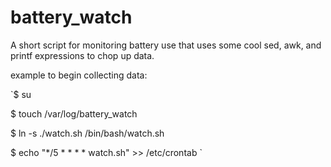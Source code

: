 # battery_watch
A short script for monitoring battery use that uses some cool sed, awk, and printf expressions to chop up data.

example to begin collecting data:

`$ su

$ touch /var/log/battery_watch

$ ln -s ./watch.sh /bin/bash/watch.sh

$ echo "*/5 * * * * watch.sh" >> /etc/crontab
`
